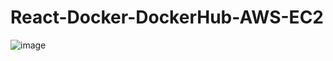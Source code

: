 # React-Docker-DockerHub-AWS-EC2

![image](https://github.com/user-attachments/assets/169a472f-3a5e-4c19-8ac7-2bdc114af198)
